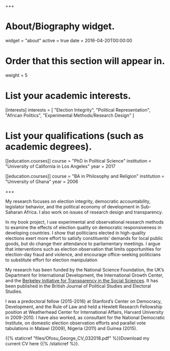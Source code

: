 +++
# About/Biography widget.
widget = "about"
active = true
date = 2016-04-20T00:00:00

# Order that this section will appear in.
weight = 5

# List your academic interests.
[interests]
  interests = [
    "Election Integrity",
    "Political Representation",
    "African Politics",
    "Experimental Methods/Research Design"
  ]

# List your qualifications (such as academic degrees).
[[education.courses]]
  course = "PhD in Political Science"
  institution = "University of California in Los Angeles"
  year = 2017

[[education.courses]]
  course = "BA in Philosophy and Religion"
  institution = "University of Ghana"
  year = 2006
 
+++

My research focuses on election integrity, democratic accountability, legislator behavior, and the political economy of development in Sub-Saharan Africa. I also work on issues of research design and transparency. 

In my book project, I use experimental and observational research methods to examine the effects of election quality on democratic responsiveness in developing countries. I show that politicians elected in high-quality elections exert more effort to satisfy constituents' demands for local public goods, but do change their attendance to parliamentary meetings. I argue that interventions such as election observation that limits opportunities for election-day fraud and violence, and encourage office-seeking politicians to substitute effort for election manipulation

My research has been funded by the National Science Foundation, the UK’s Department for International Development, the International Growth Center, and the [Berkeley Initiative for Transparency in the Social Sciences](https://www.bitss.org/people/george-ofosu/). It has been published in the British Journal of Political Studies and Electoral Studies. 
 
I was a predoctoral fellow (2015-2016) at Stanford’s Center on Democracy, Development, and the Rule of Law and held a Hewlett Research Fellowship position at Weatherhead Center for International Affairs, Harvard University in 2009-2010. I have also worked, as consultant for the National Democratic Institute, on domestic election observation efforts and parallel vote tabulations in Malawi (2009), Nigeria (2011) and Guinea (2015). 

{{% staticref "files/Ofosu_George_CV_032018.pdf" %}}Download my current CV here {{% /staticref %}}.
